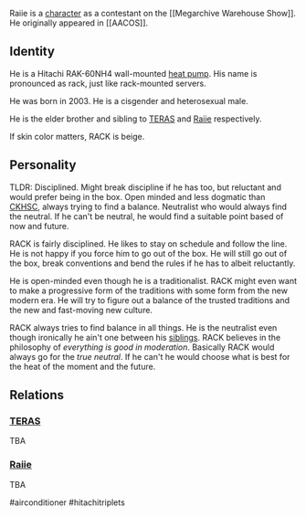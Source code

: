 Raiie is a [character](Characters) as a contestant on the [[Megarchive Warehouse Show]]. He originally appeared in [[AACOS]].

## Identity

He is a Hitachi RAK-60NH4 wall-mounted [heat pump](Air%20Conditioners.md). His name is pronounced as rack, just like rack-mounted servers.

He was born in 2003. He is a cisgender and heterosexual male.

He is the elder brother and sibling to [TERAS](TERAS.md) and [Raiie](Raiie.md) respectively.

If skin color matters, RACK is beige.

## Personality

TLDR: Disciplined. Might break discipline if he has too, but reluctant and would prefer being in the box. Open minded and less dogmatic than [CKHSC](CKHSC.md), always trying to find a balance. Neutralist who would always find the neutral. If he can't be neutral, he would find a suitable point based of now and future.

RACK is fairly disciplined. He likes to stay on schedule and follow the line. He is not happy if you force him to go out of the box. He will still go out of the box, break conventions and bend the rules if he has to albeit reluctantly.

He is open-minded even though he is a traditionalist. RACK might even want to make a progressive form of the traditions with some form from the new modern era. He will try to figure out a balance of the trusted traditions and the new and fast-moving new culture.

RACK always tries to find balance in all things. He is the neutralist even though ironically he ain't one between his [sib](TERAS.md)[lings](Raiie.md). RACK believes in the philosophy of *everything is good in moderation*. Basically RACK would always go for the *true neutral*. If he can't he would choose what is best for the heat of the moment and the future.

## Relations

### [TERAS](TERAS.md)

TBA

### [Raiie](Raiie.md)

TBA

#airconditioner #hitachitriplets 